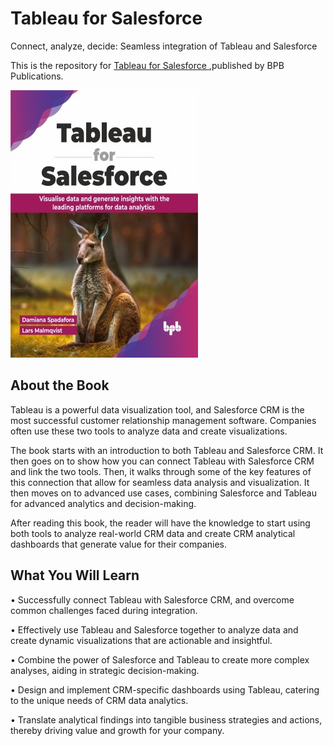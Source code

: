 # Tableau for Salesforce

Connect, analyze, decide: Seamless integration of Tableau and Salesforce

This is the repository for [Tableau for Salesforce
](https://bpbonline.com/products/tableau-for-salesforce?variant=43379865288904),published by BPB Publications.

<img src="9789355519245.jpg">

## About the Book
Tableau is a powerful data visualization tool, and Salesforce CRM is the most successful customer relationship management software. Companies often use these two tools to analyze data and create visualizations.
 
The book starts with an introduction to both Tableau and Salesforce CRM. It then goes on to show how you can connect Tableau with Salesforce CRM and link the two tools. Then, it walks through some of the key features of this connection that allow for seamless data analysis and visualization. It then moves on to advanced use cases, combining Salesforce and Tableau for advanced analytics and decision-making.

After reading this book, the reader will have the knowledge to start using both tools to analyze real-world CRM data and create CRM analytical dashboards that generate value for their companies.

## What You Will Learn
• Successfully connect Tableau with Salesforce CRM, and overcome common challenges faced during integration.

• Effectively use Tableau and Salesforce together to analyze data and create dynamic visualizations that are actionable and insightful.

• Combine the power of Salesforce and Tableau to create more complex analyses, aiding in strategic decision-making.

• Design and implement CRM-specific dashboards using Tableau, catering to the unique needs of CRM data analytics.

• Translate analytical findings into tangible business strategies and actions, thereby driving value and growth for your company. 

